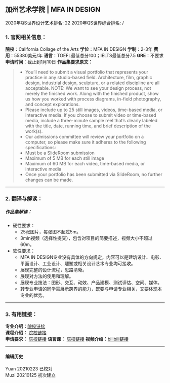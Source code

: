 ## 加州艺术学院 | MFA IN DESIGN

2020年QS世界设计艺术排名: 22
2020年QS世界综合排名: /  

### 1. 官网相关信息：

**院校**：California Collage of the Arts
**学位**：MFA IN DESIGN
**学制**：2-3年
**费用**：55380美元/年
**语言**：TOEFL最低总分100；IELTS最低总分7.5
**GRE**：不要求
**申请时间**：截止到1月10日
**作品集要求原文：**   

> - You’ll need to submit a visual portfolio that represents your practice in any studio-based field. Architecture, film, graphic design, industrial design, sculpture, or a related discipline are all acceptable. NOTE: We want to see your design process, not merely the finished work. Along with the finished product, show us how you worked with process diagrams, in-field photography, and concept explorations.
> - Please include up to 25 still images, videos, time-based media, or interactive media. If you choose to submit video or time-based media, include a three-minute sample reel that’s clearly labeled with the title, date, running time, and brief description of the work(s).
> - Our admissions committee will review your portfolio on a computer, so please make sure it adheres to the following specifications:
> - Must be a SlideRoom submission
> - Maximum of 5 MB for each still image
> - Maximum of 60 MB for each video, time-based media, or interactive media
> - Once your portfolio has been submitted via SlideRoom, no further changes can be made.

---

### 2. 翻译与解读：

##### 作品集解读：
- 硬性要求：
  - 25张图片，每张图不超过5m。
  - 3min视频（选择性提交），包含对项目的简要描述，视频大小不超过60m。
- 软性要求：
  - MFA IN DESIGN专业没有具体的方向规定，内容可以是建筑设计、电影、平面设计、工业设计、雕塑或相关设计艺术专业均可接收。
  - 展现完整的设计流程，思路清晰。
  - 展现对方法的使用和理解。
  - 展现专业技法：图形、交互、动效、产品建模、测试评估、空间、媒体。
  - 转专业申请的同学需展示跨界的能力，既要与申请专业相关，又要体现本专业的优势。


---

### 3. 有用链接：

**专业介绍：**[院校链接](https://www.cca.edu/design/mfa-design)  
**课程介绍：** [院校链接](https://www.cca.edu/academics/graduate/design/curriculum)  
**申请要求：** [院校链接](https://www.cca.edu/admissions/)
**语言课：** [院校链接](https://www.cca.edu/admissions/international/#section-how-to-apply)
**视频介绍：**[bilibili链接](https://www.bilibili.com/video/av24182748)  


---


#### 编辑历史
Yuan 20210223 已校对  
Muzi 20210125 初次建立
